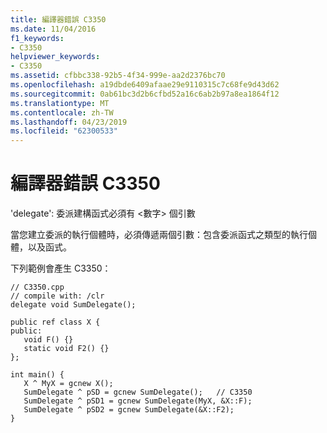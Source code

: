 ```yaml
---
title: 編譯器錯誤 C3350
ms.date: 11/04/2016
f1_keywords:
- C3350
helpviewer_keywords:
- C3350
ms.assetid: cfbbc338-92b5-4f34-999e-aa2d2376bc70
ms.openlocfilehash: a19dbde6409afaae29e9110315c7c68fe9d43d62
ms.sourcegitcommit: 0ab61bc3d2b6cfbd52a16c6ab2b97a8ea1864f12
ms.translationtype: MT
ms.contentlocale: zh-TW
ms.lasthandoff: 04/23/2019
ms.locfileid: "62300533"
---
```

# <a name="compiler-error-c3350"></a>編譯器錯誤 C3350

'delegate': 委派建構函式必須有 <數字> 個引數

當您建立委派的執行個體時，必須傳遞兩個引數：包含委派函式之類型的執行個體，以及函式。

下列範例會產生 C3350：

```
// C3350.cpp
// compile with: /clr
delegate void SumDelegate();

public ref class X {
public:
   void F() {}
   static void F2() {}
};

int main() {
   X ^ MyX = gcnew X();
   SumDelegate ^ pSD = gcnew SumDelegate();   // C3350
   SumDelegate ^ pSD1 = gcnew SumDelegate(MyX, &X::F);
   SumDelegate ^ pSD2 = gcnew SumDelegate(&X::F2);
}
```
